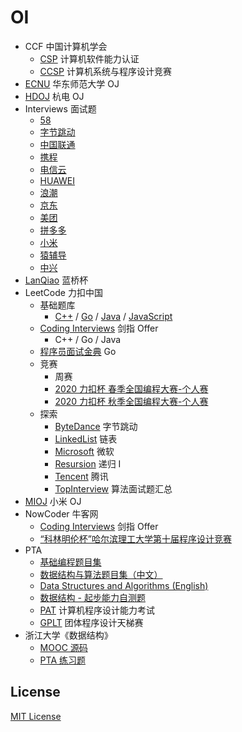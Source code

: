 # OI

- CCF 中国计算机学会
  - [CSP](CCF/CSP) 计算机软件能力认证
  - [CCSP](CCF/CCSP) 计算机系统与程序设计竞赛
- [ECNU](ECNU) 华东师范大学 OJ
- [HDOJ](HDOJ) 杭电 OJ
- Interviews 面试题
  - [58](Interviews/58)
  - [字节跳动](Interviews/ByteDance)
  - [中国联通](Interviews/China%20Unicom)
  - [携程](Interviews/CTrip)
  - [电信云](Interviews/CTYun)
  - [HUAWEI](Interviews/HUAWEI)
  - [浪潮](Interviews/Inspur)
  - [京东](Interviews/JD)
  - [美团](Interviews/Meituan)
  - [拼多多](Interviews/Pinduoduo)
  - [小米](Interviews/Xiaomi)
  - [猿辅导](Interviews/Yuanfudao)
  - [中兴](Interviews/ZTE)
- [LanQiao](LanQiao) 蓝桥杯
- LeetCode 力扣中国
  - 基础题库
    - [C++](LeetCode/C) /  [Go](LeetCode/Go) / [Java](LeetCode/Java) / [JavaScript](LeetCode/JavaScript)
  - [Coding Interviews](LeetCode/CodingInterviews) 剑指 Offer
    - C++ / Go / Java
  - [程序员面试金典](LeetCode/LCCI) Go
  - 竞赛
    - 周赛
    - [2020 力扣杯 春季全国编程大赛-个人赛](LeetCode/Contest/2020Spring/Single)
    - [2020 力扣杯 秋季全国编程大赛-个人赛](LeetCode/Contest/2020Autumn)
  - 探索
    - [ByteDance](LeetCode/Explore/ByteDance) 字节跳动
    - [LinkedList](LeetCode/Explore/LinkedList) 链表
    - [Microsoft](LeetCode/Explore/Microsoft) 微软
    - [Resursion](LeetCode/Explore/Recursion) 递归 I
    - [Tencent](LeetCode/Explore/Tencent) 腾讯
    - [TopInterview](LeetCode/Explore/TopInterview) 算法面试题汇总
- [MIOJ](MIOJ) 小米 OJ
- NowCoder 牛客网
  - [Coding Interviews](NowCoder/CodingInterviews) 剑指 Offer
  - [“科林明伦杯”哈尔滨理工大学第十届程序设计竞赛](NowCoder/Contest/5758)
- PTA
  - [基础编程题目集](PTA/Basic)
  - [数据结构与算法题目集（中文）](PTA/DataStructure)
  - [Data Structures and Algorithms (English)](PTA/DataStructureEng)
  - [数据结构 - 起步能力自测题](PTA/DS-Self-Test)
  - [PAT](PTA/PAT) 计算机程序设计能力考试
  - [GPLT](PTA/GPLT) 团体程序设计天梯赛
- 浙江大学《数据结构》
  - [MOOC 源码](ZJUDS/MOOC_Source)
  - [PTA 练习题](ZJUDS/PTA)

## License

[MIT License](LICENSE)